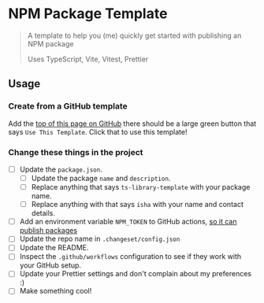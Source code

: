 # NPM Package Template

> A template to help you (me) quickly get started with publishing an NPM package
>
> Uses TypeScript, Vite, Vitest, Prettier

## Usage

### Create from a GitHub template

Add the [top of this page on GitHub](https://github.com/123ishaTest/ts-library-template) there should be a large green button that says `Use This Template`.
Click that to use this template!

### Change these things in the project

- [ ] Update the `package.json`.
  - [ ] Update the package `name` and `description`.
  - [ ] Replace anything that says `ts-library-template` with your package name.
  - [ ] Replace anything with that says `isha` with your name and contact details.
- [ ] Add an environment variable `NPM_TOKEN` to GitHub actions, [so it can publish packages](https://docs.github.com/en/actions/publishing-packages/publishing-nodejs-packages#publishing-packages-to-the-npm-registry)
- [ ] Update the repo name in `.changeset/config.json`
- [ ] Update the README.
- [ ] Inspect the `.github/workflows` configuration to see if they work with your GitHub setup.
- [ ] Update your Prettier settings and don't complain about my preferences :)
- [ ] Make something cool!
